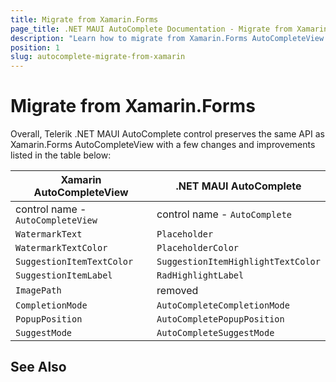 ```yaml
---
title: Migrate from Xamarin.Forms
page_title: .NET MAUI AutoComplete Documentation - Migrate from Xamarin
description: "Learn how to migrate from Xamarin.Forms AutoCompleteView to .NET MAUI AutoCompolete control."
position: 1
slug: autocomplete-migrate-from-xamarin
---
```


# Migrate from Xamarin.Forms

Overall, Telerik .NET MAUI AutoComplete control preserves the same API as Xamarin.Forms AutoCompleteView with a few changes and improvements listed in the table below:

| Xamarin AutoCompleteView | .NET MAUI AutoComplete |
| ------------- | --------------- |
| control name - `AutoCompleteView` | control name - `AutoComplete` |
| `WatermarkText` | `Placeholder` |
| `WatermarkTextColor` | `PlaceholderColor` |
| `SuggestionItemTextColor` | `SuggestionItemHighlightTextColor` |
| `SuggestionItemLabel` | `RadHighlightLabel` |
| `ImagePath` | removed |
| `CompletionMode ` | `AutoCompleteCompletionMode` |
| `PopupPosition  ` | `AutoCompletePopupPosition` |
| `SuggestMode   ` | `AutoCompleteSuggestMode` |

## See Also

